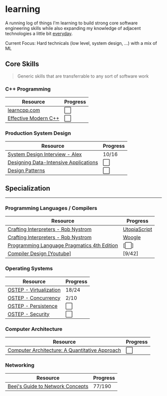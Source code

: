 # learning

A running log of things I'm learning to build strong core software engineering skills while also expanding my knowledge of adjacent technologies a little bit [everyday](https://jamesclear.com/continuous-improvement).

Current Focus: Hard technicals (low level, system design, ...) with a mix of ML

## Core Skills

> Generic skills that are transferrable to any sort of software work

### C++ Programming

|Resource|Progress|
|---|---|
|[learncpp.com](https://www.learncpp.com/)|⬜|
|[Effective Modern C++](https://ananyapam7.github.io/resources/C++/Scott_Meyers_Effective_Modern_C++.pdf)|⬜|

<!--
### Linux & Command Line

|Resource|Progress|
|---|---|
-->

### Production System Design

|Resource|Progress|
|---|---|
|[System Design Interview - Alex](https://bytes.usc.edu/~saty/courses/docs/data/SystemDesignInterview.pdf)|10/16|
|[Designing Data-Intensive Applications](https://unidel.edu.ng/focelibrary/books/Designing%20Data-Intensive%20Applications%20The%20Big%20Ideas%20Behind%20Reliable,%20Scalable,%20and%20Maintainable%20Systems%20by%20Martin%20Kleppmann%20(z-lib.org).pdf)|⬜|
|[Design Patterns](https://www.javier8a.com/itc/bd1/articulo.pdf)|⬜|


<!--
### Maths
	
|Resource|Progress|
|---|---|
-->

## Specialization
<hr>

<!--
### Traditional Machine Learning

|Resource|Progress|
|---|---|
|[A Course in Machine Learning](http://ciml.info/)|2/19|
|[Kaggle: Intro to ML](https://www.kaggle.com/learn/intro-to-machine-learning)|✅|
|[Kaggle: Intermediate ML](https://www.kaggle.com/learn/intro-to-machine-learning)|6/7|
|[Kaggle: Intro to Deep Learning](https://www.kaggle.com/learn/intro-to-deep-learning)|1/6|
|[Pattern Recognition and Machine Learning](https://www.microsoft.com/en-us/research/wp-content/uploads/2006/01/Bishop-Pattern-Recognition-and-Machine-Learning-2006.pdf)|⬜|
-->

<!--
### AI/ML Articles / Videos

|Resource|Progress|
|---|---|
|[How I use LLMS - Andrej Karpathy](https://www.youtube.com/watch?v=EWvNQjAaOHw&t=1097s)|✅|
|[Urgency of Interpretability - Amodei](https://www.darioamodei.com/post/the-urgency-of-interpretability)|✅|
|[Machines of Loving Grace - Amodei](https://www.darioamodei.com/essay/machines-of-loving-grace)|✅|
-->

### Programming Languages / Compilers

|Resource|Progress|
|---|---|
|[Crafting Interpreters - Rob Nystrom]()|[UtopiaScript](https://github.com/philippark/utopiascript)|
|[Crafting Interpreters - Rob Nystrom]()|[Woogle](https://github.com/philippark/woogle)|
|[Programming Language Pragmatics 4th Edition]()|[⬜]|
|[Compiler Design [Youtube]](https://www.youtube.com/playlist?list=PLBlnK6fEyqRjT3oJxFXRgjPNzeS-LFY-q)|[9/42]|

### Operating Systems

|Resource|Progress|
|---|---|
|[OSTEP - Virtualization](https://pages.cs.wisc.edu/~remzi/OSTEP/)|18/24|
|[OSTEP - Concurrency](https://pages.cs.wisc.edu/~remzi/OSTEP/)|2/10|
|[OSTEP - Persistence](https://pages.cs.wisc.edu/~remzi/OSTEP/)|⬜|
|[OSTEP - Security](https://pages.cs.wisc.edu/~remzi/OSTEP/)|⬜|

### Computer Architecture

|Resource|Progress|
|---|---|
|[Computer Architecture: A Quantitative Approach]()|⬜|

### Networking

|Resource|Progress|
|---|---|
|[Beej's Guide to Network Concepts]()|77/190|

<!--
## Technical Skills (Libraries/Frameworks/Tools)
-->
